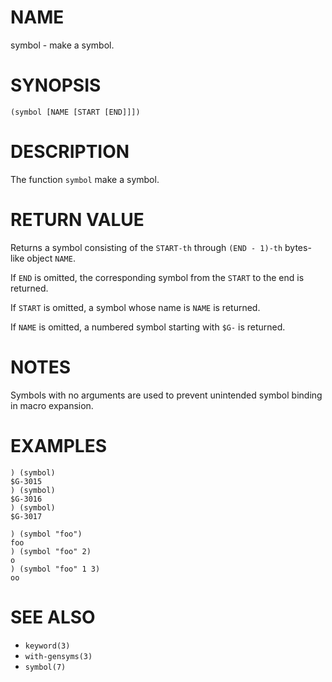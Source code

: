 # NAME
symbol - make a symbol.

# SYNOPSIS

    (symbol [NAME [START [END]]])

# DESCRIPTION
The function `symbol` make a symbol.

# RETURN VALUE
Returns a symbol consisting of the `START-th` through `(END - 1)-th` bytes-like object `NAME`.

If `END` is omitted, the corresponding symbol from the `START` to the end is returned.

If `START` is omitted, a symbol whose name is `NAME` is returned.

If `NAME` is omitted, a numbered symbol starting with `$G-` is returned.

# NOTES
Symbols with no arguments are used to prevent unintended symbol binding in macro expansion.

# EXAMPLES

    ) (symbol)
    $G-3015
    ) (symbol)
    $G-3016
    ) (symbol)
    $G-3017

    ) (symbol "foo")
    foo
    ) (symbol "foo" 2)
    o
    ) (symbol "foo" 1 3)
    oo

# SEE ALSO
- `keyword(3)`
- `with-gensyms(3)`
- `symbol(7)`
